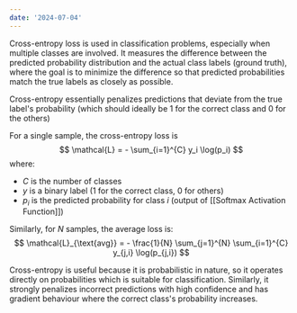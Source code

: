 ```yaml
---
date: '2024-07-04'
---
```

Cross-entropy loss is used in classification problems, especially when multiple classes are involved. It measures the difference between the predicted probability distribution and the actual class labels (ground truth), where the goal is to minimize the difference so that predicted probabilities match the true labels as closely as possible.

Cross-entropy essentially penalizes predictions that deviate from the true label's probability (which should ideally be 1 for the correct class and 0 for the others)


For a single sample, the cross-entropy loss is 
$$
\mathcal{L} = - \sum_{i=1}^{C} y_i \log(p_i)
$$
where:
- $C$ is the number of classes
- $y$ is a binary label (1 for the correct class, 0 for others)
- $p_i$ is the predicted probability for class $i$ (output of [[Softmax Activation Function]])

Similarly, for $N$ samples, the average loss is:
$$
\mathcal{L}_{\text{avg}} = - \frac{1}{N} \sum_{j=1}^{N} \sum_{i=1}^{C} y_{j,i} \log(p_{j,i})
$$

Cross-entropy is useful because it is probabilistic in nature, so it operates directly on probabilities which is suitable for classification. Similarly, it strongly penalizes incorrect predictions with high confidence and has gradient behaviour where the correct class's probability increases.